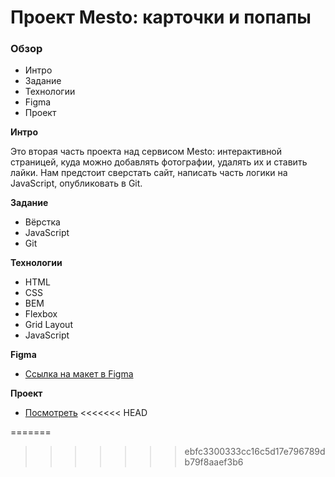# Проект Mesto: карточки и попапы

### Обзор
* Интро
* Задание
* Технологии
* Figma
* Проект

**Интро**

Это вторая часть проекта над сервисом Mesto: интерактивной страницей, куда можно добавлять фотографии, удалять их и ставить лайки. Нам предстоит сверстать сайт, написать часть логики на JavaScript, опубликовать в Git. 

**Задание**

* Вёрстка
* JavaScript
* Git

**Технологии**
* HTML
* CSS
* BEM
* Flexbox
* Grid Layout
* JavaScript

**Figma**

* [Ссылка на макет в Figma](https://www.figma.com/file/bjyvbKKJN2naO0ucURl2Z0/JavaScript.-Sprint-5?node-id=0%3A1)

**Проект**

* [Посмотреть](https://nikolaybugynin.github.io/mesto/index.html)
<<<<<<< HEAD



=======
>>>>>>> ebfc3300333cc16c5d17e796789db79f8aaef3b6
